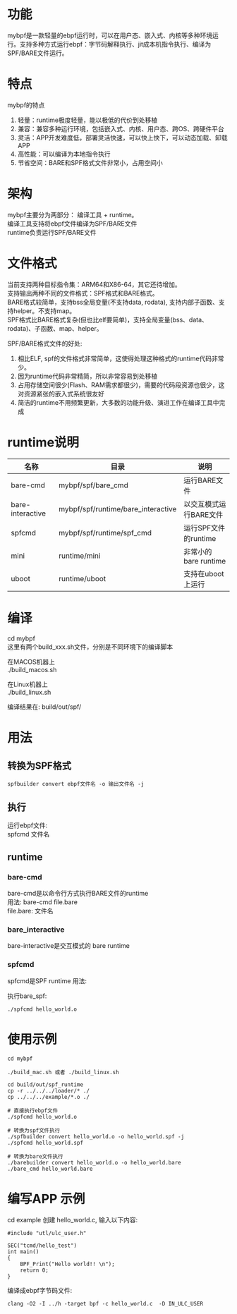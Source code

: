 # 功能
mybpf是一款轻量的ebpf运行时，可以在用户态、嵌入式、内核等多种环境运行。支持多种方式运行ebpf：字节码解释执行、jit成本机指令执行、编译为SPF/BARE文件运行。  

# 特点
mybpf的特点  
  1. 轻量：runtime极度轻量，能以极低的代价到处移植  
  2. 兼容：兼容多种运行环境，包括嵌入式、内核、用户态、跨OS、跨硬件平台  
  3. 灵活：APP开发难度低，部署灵活快速，可以快上快下，可以动态加载、卸载APP  
  4. 高性能：可以编译为本地指令执行  
  5. 节省空间：BARE和SPF格式文件非常小，占用空间小  

# 架构
mybpf主要分为两部分： 编译工具 + runtime。  
编译工具支持将ebpf文件编译为SPF/BARE文件  
runtime负责运行SPF/BARE文件  

# 文件格式
当前支持两种目标指令集：ARM64和X86-64，其它还待增加。  
支持输出两种不同的文件格式：SPF格式和BARE格式。  
BARE格式较简单，支持bss全局变量(不支持data, rodata),  支持内部子函数、支持helper。不支持map。  
SPF格式比BARE格式复杂(但也比elf要简单)，支持全局变量(bss、data、rodata)、子函数、map、helper。  

SPF/BARE格式文件的好处:  
1. 相比ELF, spf的文件格式非常简单，这使得处理这种格式的runtime代码非常少。  
2. 因为runtime代码非常精简，所以非常容易到处移植  
3. 占用存储空间很少(Flash、RAM需求都很少)，需要的代码段资源也很少，这对资源紧张的嵌入式系统很友好  
4. 简洁的runtime不用频繁更新，大多数的功能升级、演进工作在编译工具中完成  


# runtime说明
| 名称  | 目录 | 说明 |
| --- | --- | --- |
| bare-cmd | mybpf/spf/bare_cmd | 运行BARE文件 |
| bare-interactive | mybpf/spf/runtime/bare_interactive | 以交互模式运行BARE文件 |
| spfcmd | mybpf/spf/runtime/spf_cmd | 运行SPF文件的runtime |
| mini | runtime/mini | 非常小的bare runtime |
| uboot | runtime/uboot | 支持在uboot上运行 |

# 编译
cd mybpf  
这里有两个build_xxx.sh文件，分别是不同环境下的编译脚本  

在MACOS机器上  
./build_macos.sh  

在Linux机器上  
./build_linux.sh  

编译结果在: build/out/spf/  

# 用法
## 转换为SPF格式  
    spfbuilder convert ebpf文件名 -o 输出文件名 -j

## 执行 
  运行ebpf文件:  
    spfcmd 文件名  

## runtime
### bare-cmd
  bare-cmd是以命令行方式执行BARE文件的runtime  
  用法:  bare-cmd file.bare  
  file.bare: 文件名  

### bare_interactive
  bare-interactive是交互模式的 bare runtime  

### spfcmd
  spfcmd是SPF runtime
  用法:  

执行bare_spf:
```
./spfcmd hello_world.o
```

# 使用示例
```
cd mybpf

./build_mac.sh 或者 ./build_linux.sh

cd build/out/spf_runtime
cp -r ../../../loader/* ./
cp ../../../example/*.o ./

# 直接执行ebpf文件
./spfcmd hello_world.o

# 转换为spf文件执行
./spfbuilder convert hello_world.o -o hello_world.spf -j
./spfcmd hello_world.spf

# 转换为bare文件执行
./barebuilder convert hello_world.o -o hello_world.bare
./bare_cmd hello_world.bare
```

# 编写APP 示例
cd example
创建 hello_world.c, 输入以下内容:  
```
#include "utl/ulc_user.h"

SEC("tcmd/hello_test")
int main()
{
    BPF_Print("Hello world!! \n");
    return 0;
}
```

编译成ebpf字节码文件:  
```
clang -O2 -I ../h -target bpf -c hello_world.c  -D IN_ULC_USER  
```


